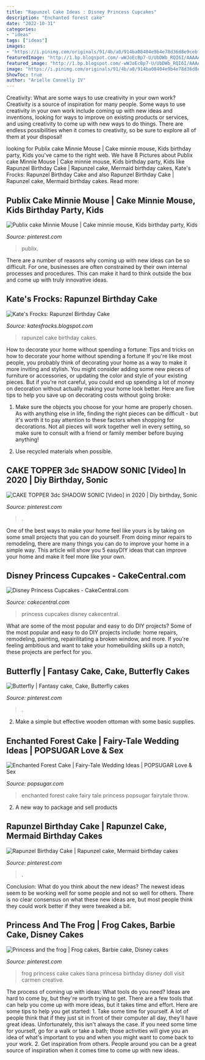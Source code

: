 ```yaml
---
title: "Rapunzel Cake Ideas : Disney Princess Cupcakes"
description: "Enchanted forest cake"
date: "2022-10-31"
categories:
- "ideas"
tags: ["ideas"]
images:
- "https://i.pinimg.com/originals/91/4b/a0/914ba08404e9b4e78d36d8e9cebfa9ae.jpg"
featuredImage: "http://1.bp.blogspot.com/-wWJoEcBp7-U/UbDWb_RQI6I/AAAAAAAAAyA/1E6rAV4P7ts/s1600/IMG_4760.JPG"
featured_image: "http://1.bp.blogspot.com/-wWJoEcBp7-U/UbDWb_RQI6I/AAAAAAAAAyA/1E6rAV4P7ts/s1600/IMG_4760.JPG"
image: "https://i.pinimg.com/originals/91/4b/a0/914ba08404e9b4e78d36d8e9cebfa9ae.jpg"
ShowToc: true
author: "Arielle Connelly IV"
---
```



Creativity: What are some ways to use creativity in your own work?
Creativity is a source of inspiration for many people. Some ways to use creativity in your own work include coming up with new ideas and inventions, looking for ways to improve on existing products or services, and using creativity to come up with new ways to do things. There are endless possibilities when it comes to creativity, so be sure to explore all of them at your disposal!

	

		
looking for Publix cake Minnie Mouse | Cake minnie mouse, Kids birthday party, Kids you've came to the right web. We have 8 Pictures about Publix cake Minnie Mouse | Cake minnie mouse, Kids birthday party, Kids like Rapunzel Birthday Cake | Rapunzel cake, Mermaid birthday cakes, Kate&#039;s Frocks: Rapunzel Birthday Cake and also Rapunzel Birthday Cake | Rapunzel cake, Mermaid birthday cakes. Read more:
		
    
## Publix Cake Minnie Mouse | Cake Minnie Mouse, Kids Birthday Party, Kids

<img loading=lazy src="https://i.pinimg.com/originals/91/4b/a0/914ba08404e9b4e78d36d8e9cebfa9ae.jpg" onerror="this.onerror=null;this.src='https://tse3.mm.bing.net/th?id=OIP._7TqimSCFNg96UO6nmjssAHaJ4&amp;pid=15.1';" alt="Publix cake Minnie Mouse | Cake minnie mouse, Kids birthday party, Kids">

_Source: pinterest.com_

>publix. 

	

There are a number of reasons why coming up with new ideas can be so difficult. For one, businesses are often constrained by their own internal processes and procedures. This can make it hard to think outside the box and come up with truly innovative ideas.

    
## Kate&#039;s Frocks: Rapunzel Birthday Cake

<img loading=lazy src="http://1.bp.blogspot.com/-wWJoEcBp7-U/UbDWb_RQI6I/AAAAAAAAAyA/1E6rAV4P7ts/s1600/IMG_4760.JPG" onerror="this.onerror=null;this.src='https://tse1.mm.bing.net/th?id=OIP.CCtrgndsJj_osvVF5LtZPgHaLH&amp;pid=15.1';" alt="Kate&#039;s Frocks: Rapunzel Birthday Cake">

_Source: katesfrocks.blogspot.com_

>rapunzel cake birthday cakes. 

	

How to decorate your home without spending a fortune: Tips and tricks on how to decorate your home without spending a fortune
If you're like most people, you probably think of decorating your home as a way to make it more inviting and stylish. You might consider adding some new pieces of furniture or accessories, or updating the color and style of your existing pieces. But if you're not careful, you could end up spending a lot of money on decoration without actually making your home look better. Here are five tips to help you save up on decorating costs without going broke: 
1. Make sure the objects you choose for your home are properly chosen. As with anything else in life, finding the right pieces can be difficult - but it's worth it to pay attention to these factors when shopping for decorations. Not all pieces will work together well in every setting, so make sure to consult with a friend or family member before buying anything! 

2. Use recycled materials when possible.

    
## CAKE TOPPER 3dc SHADOW SONIC [Video] In 2020 | Diy Birthday, Sonic

<img loading=lazy src="https://i.pinimg.com/736x/77/15/d3/7715d334c7bb6d57bd7f5378bc316a28.jpg" onerror="this.onerror=null;this.src='https://tse2.mm.bing.net/th?id=OIP.im7sGSecHwsxKRyvyFl3swHaNK&amp;pid=15.1';" alt="CAKE TOPPER 3dc SHADOW SONIC [Video] in 2020 | Diy birthday, Sonic">

_Source: pinterest.com_

>. 

	

One of the best ways to make your home feel like yours is by taking on some small projects that you can do yourself. From doing minor repairs to remodeling, there are many things you can do to improve your home in a simple way. This article will show you 5 easyDIY ideas that can improve your home and make it feel more like your own.

    
## Disney Princess Cupcakes - CakeCentral.com

<img loading=lazy src="https://cdn001.cakecentral.com/gallery/2015/03/900_915610hQox_disney-princess-cupcakes.jpg" onerror="this.onerror=null;this.src='https://tse4.mm.bing.net/th?id=OIP.0zh7jxNZs9TquSch-mEsfAHaJ6&amp;pid=15.1';" alt="Disney Princess Cupcakes - CakeCentral.com">

_Source: cakecentral.com_

>princess cupcakes disney cakecentral. 

	

What are some of the most popular and easy to do DIY projects?
Some of the most popular and easy to do DIY projects include: home repairs, remodeling, painting, repairilitating a broken window, and more. If you're feeling ambitious and want to take your homebuilding skills up a notch, these projects are perfect for you.

    
## Butterfly | Fantasy Cake, Cake, Butterfly Cakes

<img loading=lazy src="https://i.pinimg.com/originals/fb/13/bd/fb13bdd6a1e453e7b79cb5722fdad18b.jpg" onerror="this.onerror=null;this.src='https://tse4.mm.bing.net/th?id=OIP.k-Yb7VczEkS4BoEdF46pIgHaJ4&amp;pid=15.1';" alt="Butterfly | Fantasy cake, Cake, Butterfly cakes">

_Source: pinterest.com_

>. 

	

2. Make a simple but effective wooden ottoman with some basic supplies.

    
## Enchanted Forest Cake | Fairy-Tale Wedding Ideas | POPSUGAR Love &amp; Sex

<img loading=lazy src="https://media1.popsugar-assets.com/files/thumbor/TUXzm_mGDxEjeeZWxr2ztffY3U4/fit-in/1024x1024/filters:format_auto-!!-:strip_icc-!!-/2012/05/22/2/301/3019466/dec32d797e0d35de_Screen_shot_2012-05-29_at_6.54.53_PM/i/Enchanted-Forest-Cake.png" onerror="this.onerror=null;this.src='https://tse2.mm.bing.net/th?id=OIP.6iHPyBh6VZQ2jUeyYP5lHAHaLH&amp;pid=15.1';" alt="Enchanted Forest Cake | Fairy-Tale Wedding Ideas | POPSUGAR Love &amp; Sex">

_Source: popsugar.com_

>enchanted forest cake fairy tale princess popsugar fairytale throw. 

	

2. A new way to package and sell products

    
## Rapunzel Birthday Cake | Rapunzel Cake, Mermaid Birthday Cakes

<img loading=lazy src="https://i.pinimg.com/originals/27/2a/3d/272a3dac658c1c31af8dee536e35dfa0.jpg" onerror="this.onerror=null;this.src='https://tse3.mm.bing.net/th?id=OIP.Y4TJyNN17qSW0Re9Bu-tLgHaNK&amp;pid=15.1';" alt="Rapunzel Birthday Cake | Rapunzel cake, Mermaid birthday cakes">

_Source: pinterest.com_

>. 

	

Conclusion: What do you think about the new ideas?
The newest ideas seem to be working well for some people and not so well for others. There is no clear consensus on what these new ideas are, but most people think they could work better if they were tweaked a bit.

    
## Princess And The Frog | Frog Cakes, Barbie Cake, Disney Cakes

<img loading=lazy src="https://i.pinimg.com/originals/e1/91/33/e19133778ee449855f5d2de09a803eb3.jpg" onerror="this.onerror=null;this.src='https://tse4.mm.bing.net/th?id=OIP.cB92FCe4IW4ZOO-iL_fdngHaK9&amp;pid=15.1';" alt="Princess and the frog | Frog cakes, Barbie cake, Disney cakes">

_Source: pinterest.com_

>frog princess cake cakes tiana princesa birthday disney doll visit carmen creative. 

	

The process of coming up with ideas: What tools do you need?
Ideas are hard to come by, but they're worth trying to get. There are a few tools that can help you come up with more ideas, but it takes time and effort. Here are some tips to help you get started: 1. Take some time for yourself. A lot of people think that if they just sit in front of their computer all day, they'll have great ideas. Unfortunately, this isn't always the case. If you need some time for yourself, go for a walk or take a bath; those activities will give you an idea of what's important to you and when you might want to come back to your work. 2. Get inspiration from others. People around you can be a great source of inspiration when it comes time to come up with new ideas.

